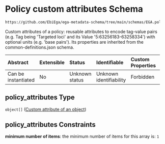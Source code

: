 # Policy custom attributes Schema

```txt
https://github.com/EbiEga/ega-metadata-schema/tree/main/schemas/EGA.policy.json#/properties/policy_attributes
```

Custom attributes of a policy: reusable attributes to encode tag-value pairs (e.g. Tag being 'Targeted loci' and its Value '5:63256183-63258334') with optional units (e.g. 'base pairs'). Its properties are inherited from the common-definitions.json schema.

| Abstract            | Extensible | Status         | Identifiable            | Custom Properties | Additional Properties | Access Restrictions | Defined In                                                                   |
| :------------------ | :--------- | :------------- | :---------------------- | :---------------- | :-------------------- | :------------------ | :--------------------------------------------------------------------------- |
| Can be instantiated | No         | Unknown status | Unknown identifiability | Forbidden         | Forbidden             | none                | [EGA.policy.json\*](../../../schemas/EGA.policy.json "open original schema") |

## policy\_attributes Type

`object[]` ([Custom attribute of an object](ega-12-definitions-custom-attribute-of-an-object.md))

## policy\_attributes Constraints

**minimum number of items**: the minimum number of items for this array is: `1`
